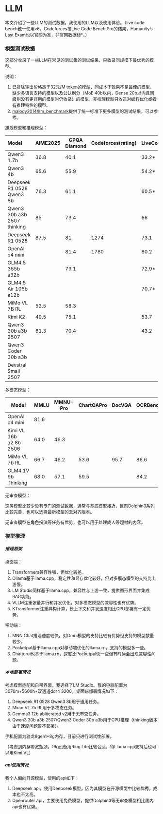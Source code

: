 # LLM

本文介绍了一些LLM的测试数据，我使用的LLM以及使用体验。（live code bench统一使用v6，Codeforces按Live Code Bench Pro的结果，Humanity’s Last Exam也以官网为准，非官网数据标*。）

### 模型测试数据

这部分收录了一些LLM在常见的测试集的测试结果，只收录同规模下最优秀的模型。

说明：

1. 已排除输出价格高于32元/M token的模型、同成本下效果不是最佳的模型、缺少多语言支持的模型以及公认刷分（MoE 40b以内，Dense 20b以内且同级别没有更好用的模型时仍收录）的模型，非推理模型只收录对编程优化或者有推理特性的模型。
2. [malody2014/llm_benchmark](https://github.com/malody2014/llm_benchmark)提供了统一标准下更多模型的测试结果，可以参考。

旗舰模型和推理模型：


| Model                                                                                    | AIME2025 | GPQA Diamond | Codeforces(rating) | LiveCodeBench | SWE-Bench | Humanity’s Last Exam | ARC AGI2 |
| :----------------------------------------------------------------------------------------- | ---------- | -------------- | -------------------- | --------------- | ----------- | ----------------------- | ---------- |
| Qwen3 1.7b                                                                               | 36.8     | 40.1         |                    | 33.2*         |           |                       |          |
| Qwen3 4b                                                                                 | 65.6     | 55.9         |                    | 54.2*         |           |                       |          |
| Deepseek R1 0528 Qwen3 8b                                                                | 76.3     | 61.1         |                    | 60.5*         |           |                       |          |
| Qwen3 30b a3b 2507                                                              thinking | 85       | 73.4         |                    | 66            |           |                       |          |
| Deepseek R1 0528                                                                         | 87.5     | 81           | 1274               | 73.1          |           | 14                    | 1.1      |
| OpenAI o4 mini                                                                           |          | 81.4         | 1780               | 80.2          | 68.1      | 18.1                  | 6.1      |
| GLM4.5 355b a32b                                                                         |          | 79.1         |                    | 72.9*         | 64.2      | 14.4*                 |          |
| GLM4.5 Air 106b a12b                                                                     |          |              |                    | 70.7*         | 57.6      | 10.6*                 |          |
| MiMo VL 7B RL                                                                            | 52.5     | 58.3         |                    |               |           |                       |          |
| Kimi K2                                                                                  | 49.5     | 75.1         |                    | 53.7          | 65.8      |                       |          |
| Qwen3 30b a3b 2507                                                                       | 61.3     | 70.4         |                    | 43.2          |           |                       |          |
| Qwen3 Coder 30b a3b                                                                      |          |              |                    |               | 51.6      |                       |          |
| Devstral Small 2507                                                                      |          |              |                    |               | 53.6      |                       |          |

多模态模型：


| Model                  | MMLU | MMNU-Pro | ChartQAPro | DocVQA | OCRBench | AI2D | MathVista | MathVision |
| ------------------------ | ------ | ---------- | ------------ | -------- | ---------- | ------ | ----------- | ------------ |
| OpenAI o4 mini         | 81.6 |          |            |        |          |      | 84.4      |            |
| Kimi VL 16b a2.8b 2506 | 64.0 | 46.3     |            |        |          |      | 80.1      | 56.9       |
| MiMo VL 7b RL          | 66.7 | 46.2     | 53.6       | 95.7   | 86.6     | 83.5 | 81.5      | 60.4       |
| GLM4.1V 9b Thinking    | 68.0 | 57.1     | 59.5       |        | 84.2     | 87.9 | 80.7      |            |

无审查模型：

这类模型比较少没有专门的测试数据，通常与基底模型接近，目前Dolphin3系列比较完善，也可以选择最新模型的去对齐版本。

无审查模型在角色扮演等任务有优势，也可以用于处理成人等题材的内容。

### 模型推理

##### 推理框架

桌面端：

1. Transformers兼容性强，但优化较差。
2. Ollama基于llama.cpp，稳定性和显存优化较好，但对多模态模型的支持比上游慢。
3. LM Studio同样基于llama.cpp，兼容性与上游一致，提供图形界面并集成RAG功能。
4. VLLM注重张量并行和并发优化，对多模态模型的兼容性也有优势。
5. KTransformer注重异构计算，长上下文和并发速度相比CPU部署有一定优势。

移动端：
1. MNN Chat推理速度较快，对Omni模型的支持比较有优势但支持的模型数量较少。
2. Pocketpal基于llama.cpp对移动端优化的llama.rn，支持的模型多一些。
3. Chatterui也基于llama.rn，速度比Pocketpal快一些但有时候会出现兼容性问题。

##### 本地部署情况

考虑模型适配和自带界面，我选择了LM Studio。我的电脑配置为3070m+5600h+双通道ddr4 3200。桌面端部署情况如下：

1. Deepseek R1 0528 Qwen3 8b用于通用任务。
2. Mimo VL 7b RL用于多模态任务。
3. Gemma3 12b abliterated v2用于无审查任务。
4. Qwen3 30b a3b 2507/Qwen3 Coder 30b a3b用于CPU推理（thinking版本由于速度问题暂不部署）。

手机配置为骁龙8gen1+8g内存，目前只进行测试性部署。

（考虑到内存带宽瓶颈，16g设备用Ring Lite比较合适，待Llama.cpp支持后也可以用Kimi VL）

##### api使用情况

我个人偏向开源模型，使用的api如下：

1. Deepseek api，使用Deepseek模型，因为其模型在开源模型中比较优秀，成本也不太高。
2. Openrouter api，主要使用免费模型，提供Dolphin3等无审查模型相比国内api也有优势。

